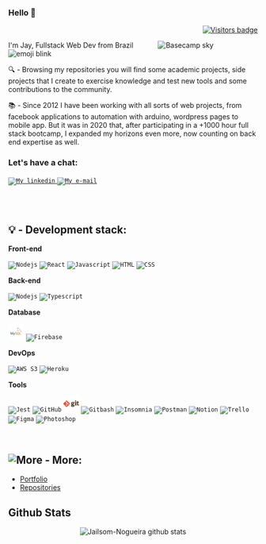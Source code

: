 ### Hello 👋

<p align="right">
  <a href="https://badges.pufler.dev">
      <img src="https://badges.pufler.dev/visits/Jailsom-Nogueira/Jailsom-Nogueira" alt="Visitors badge" />
   </a>
</p>

<img align="right" width="40%" src="https://media.giphy.com/media/piFGZ3Vxk2NHOAPgE3/giphy.gif" alt="Basecamp sky" />

I'm Jay, Fullstack Web Dev from Brazil <img width="30" src="https://emojis.slackmojis.com/emojis/images/1597609842/10046/brazilian_fan_parrot.gif?1597609842" alt="emoji blink" />

🔍 - Browsing my repositories you will find some academic projects, side projects that I create to exercise knowledge and test new tools and some contributions to the community.

📚 - Since 2012 I have been working with all sorts of web projects, from facebook applications to automation with arduino, wordpress pages to mobile app. But it was in 2020 that, after participating in a +1000 hour full stack bootcamp, I expanded my horizons even more, now counting on back end expertise as well.

### Let's have a chat:

<a href="https://www.linkedin.com/in/jailsom-nogueira">
  <code><img title="My linkedin" alt="My linkedin" width="28" src="https://emojis.slackmojis.com/emojis/images/1470343326/711/linkedin.png?1470343326" /></code>
</a>

<a href="mailto:jailsom.nogueira@gmail.com">
  <code><img title="My e-mail" alt="My e-mail" width="32" src="https://emojis.slackmojis.com/emojis/images/1450319444/38/gmail.png?1450319444" /></code>
</a>

<br/><br/>

## 💡 - Development stack:

**Front-end**

<code><img height="32" src="https://emojis.slackmojis.com/emojis/images/1533426774/4425/nodejs.png?1533426774" title="Nodejs" alt="Nodejs"/></code>
<code><img height="32" src="https://emojis.slackmojis.com/emojis/images/1473950148/1161/react.png?1473950148" title="React" alt="React"/></code>
<code><img height="32" src="https://emojis.slackmojis.com/emojis/images/1450441296/151/javascript.png?1450441296" title="Javascript" alt="Javascript"/></code>
<code><img height="32" src="https://emojis.slackmojis.com/emojis/images/1470343792/719/html5.png?1470343792" title="HTML" alt="HTML"/></code>
<code><img height="32" src="https://emojis.slackmojis.com/emojis/images/1497185511/2411/css.jpg?1497185511" title="CSS" alt="CSS"/></code>

**Back-end**

<code><img height="32" src="https://emojis.slackmojis.com/emojis/images/1533426774/4425/nodejs.png?1533426774" title="Nodejs" alt="Nodejs"/></code>
<code><img height="32" src="https://emojis.slackmojis.com/emojis/images/1479745458/1383/typescript.png?1479745458" title="Typescript" alt="Typescript"/></code>

**Database**

<code><img height="32" src="https://raw.githubusercontent.com/github/explore/80688e429a7d4ef2fca1e82350fe8e3517d3494d/topics/mysql/mysql.png" title="MySQL" alt="MySQL"/></code>
<code><img height="32" src="https://emojis.slackmojis.com/emojis/images/1533724346/4435/firebase.png?1533724346" title="Firebase" alt="Firebase"/></code>

**DevOps**

<code><img height="32" src="https://emojis.slackmojis.com/emojis/images/1586879630/8606/aws_s3.png?1586879630" title="AWS S3" alt="AWS S3"/></code>
<code><img height="32" src="https://emojis.slackmojis.com/emojis/images/1465929657/511/heroku.png?1465929657" title="Heroku" alt="Heroku"/></code>

**Tools**

<code><img height="32" src="https://emojis.slackmojis.com/emojis/images/1532540801/4295/jest.png?1532540801" title="Jest" alt="Jest"/></code>
<code><img height="32" src="https://cdn3.iconfinder.com/data/icons/inficons/512/github.png" title="GitHub" alt="GitHub"/></code>
<code><img height="32" src="https://raw.githubusercontent.com/github/explore/80688e429a7d4ef2fca1e82350fe8e3517d3494d/topics/git/git.png" title="Git" alt="Git"/></code>
<code><img height="32" src="https://emojis.slackmojis.com/emojis/images/1556829869/5674/gitbash.png?1556829869" title="Gitbash" alt="Gitbash"/></code>
<code><img height="32" src="https://user-images.githubusercontent.com/6686410/31217465-6adbbd18-a98d-11e7-9371-26d578182e9d.png" title="Insomnia" alt="Insomnia"/></code>
<code><img height="32" src="https://user-images.githubusercontent.com/2676579/34940598-17cc20f0-f9be-11e7-8c6d-f0190d502d64.png" title="Postman" alt="Postman"/></code>
<code><img height="32" src="https://emojis.slackmojis.com/emojis/images/1531810038/4221/notion.jpg?1531810038" title="Notion" alt="Notion"/></code>
<code><img height="32" src="https://emojis.slackmojis.com/emojis/images/1450448407/160/trello.png?1450448407" title="Trello" alt="Trello"/></code>
<code><img height="32" src="https://emojis.slackmojis.com/emojis/images/1561512161/5893/figma.png?1561512161" title="Figma" alt="Figma"/></code>
<code><img height="32" src="https://emojis.slackmojis.com/emojis/images/1450464730/190/photoshop.png?1450464730" title="Photoshop" alt="Photoshop"/></code>

<br/>

## <img height="32" src="https://emojis.slackmojis.com/emojis/images/1603823074/11120/more.gif?1603823074" title="More!!!" alt="More"/> - More:

- [Portfolio](https://jailsom-nogueira.github.io/Portfolio-Jay/)
- [Repositories](https://github.com/Jailsom-Nogueira?tab=repositories)

## Github Stats

<p align="center">
  <img src="https://github-readme-stats.vercel.app/api?username=Jailsom-Nogueira&show_icons=true&theme=dracula" alt="Jailsom-Nogueira github stats" />
</p>
